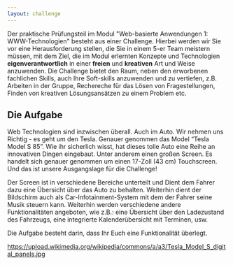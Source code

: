 ```yaml
--- 
layout: challenge 
--- 
```

<section class="section">
  <div class="container">
    <div class="content is-medium">
Der praktische Prüfungsteil im Modul "Web-basierte Anwendungen 1: WWW-Technologien" besteht aus einer Challenge. Hierbei werden wir Sie vor eine Herausforderung stellen, die Sie in einem 5-er Team meistern müssen, mit dem Ziel, die im Modul erlernten Konzepte und Technologien <strong>eigenverantwortlich</strong> in einer <strong>freien</strong> und <strong>kreativen</strong> Art und Weise anzuwenden. Die  Challenge bietet den Raum, neben den erworbenen fachlichen Skills, auch Ihre Soft-skills anzuwenden und zu vertiefen, z.B. Arbeiten in der Gruppe, Rechereche für das Lösen von Fragestellungen, Finden von kreativen Lösungsansätzen zu einem Problem etc.
    </div>
  </div>
</section>


<section class="section">
  <div class="container">
    <div class="content">
	    <h2>Die Aufgabe</h2>
Web Technologien sind inzwischen überall. Auch im Auto. Wir nehmen uns 
Richtig - es geht um den Tesla. Genauer genommen das Model “Tesla Model S 85”. Wie ihr sicherlich wisst, hat dieses tolle Auto eine Reihe an innovativen Dingen eingebaut. Unter anderem einen großen Screen. Es handelt sich genauer genommen um einen 17-Zoll (43 cm) Touchscreen. Und das ist unsere Ausgangslage für die Challenge!

Der Screen ist in verschiedene Bereiche unterteilt und Dient dem Fahrer dazu eine Übersicht über das Auto zu behalten. Weiterhin dient der Bildschirm auch als Car-Infotainment-System mit dem der Fahrer seine Musik steuern kann. Weiterhin werden verschiedene andere Funktionalitäten angeboten, wie z.B.: eine Übersicht über den Ladezustand des Fahrzeugs, eine integrierte Kalenderübersicht mit Terminen, usw.

Die Aufgabe besteht darin, dass Ihr Euch eine Funktionalität überlegt.
    </div>
  </div>
</section>


https://upload.wikimedia.org/wikipedia/commons/a/a3/Tesla_Model_S_digital_panels.jpg